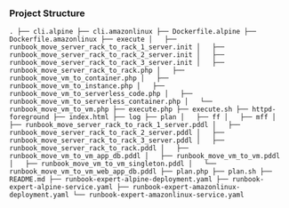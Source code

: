 ### Project Structure
``
.
├── cli.alpine
├── cli.amazonlinux
├── Dockerfile.alpine
├── Dockerfile.amazonlinux
├── execute
│   ├── runbook_move_server_rack_to_rack_1_server.init
│   ├── runbook_move_server_rack_to_rack_2_server.init
│   ├── runbook_move_server_rack_to_rack_3_server.init
│   ├── runbook_move_server_rack_to_rack.php
│   ├── runbook_move_vm_to_container.php
│   ├── runbook_move_vm_to_instance.php
│   ├── runbook_move_vm_to_serverless_code.php
│   ├── runbook_move_vm_to_serverless_container.php
│   └── runbook_move_vm_to_vm.php
├── execute.php
├── execute.sh
├── httpd-foreground
├── index.html
├── log
├── plan
│   ├── ff
│   ├── mff
│   ├── runbook_move_server_rack_to_rack_1_server.pddl
│   ├── runbook_move_server_rack_to_rack_2_server.pddl
│   ├── runbook_move_server_rack_to_rack_3_server.pddl
│   ├── runbook_move_server_rack_to_rack.pddl
│   ├── runbook_move_vm_to_vm_app_db.pddl
│   ├── runbook_move_vm_to_vm.pddl
│   ├── runbook_move_vm_to_vm_singleton.pddl
│   └── runbook_move_vm_to_vm_web_app_db.pddl
├── plan.php
├── plan.sh
├── README.md
├── runbook-expert-alpine-deployment.yaml
├── runbook-expert-alpine-service.yaml
├── runbook-expert-amazonlinux-deployment.yaml
└── runbook-expert-amazonlinux-service.yaml
``

